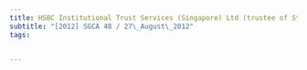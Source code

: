 ```yaml
---
title: HSBC Institutional Trust Services (Singapore) Ltd (trustee of Starhill Global Real Estate 
subtitle: "[2012] SGCA 48 / 27\_August\_2012"
tags:


---
```


